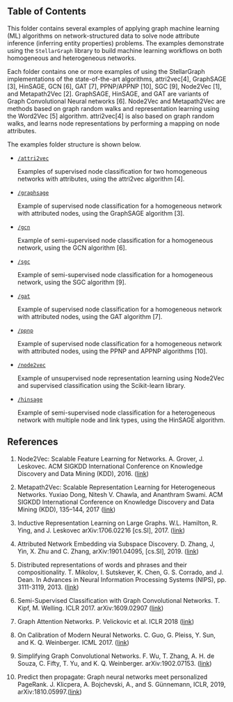 ## Table of Contents

This folder contains several examples of applying graph machine learning (ML) algorithms on network-structured
data to solve node attribute inference (inferring entity properties) problems. The
examples demonstrate using the `StellarGraph` library to build machine learning
workflows on both homogeneous and heterogeneous networks.

Each folder contains one or more examples of using the StellarGraph implementations of the
state-of-the-art algorithms, attri2vec[4], GraphSAGE [3], HinSAGE, GCN [6], GAT [7], PPNP/APPNP [10], SGC [9], 
Node2Vec [1], and Metapath2Vec [2].
GraphSAGE, HinSAGE, and GAT are variants of Graph Convolutional Neural networks [6]. Node2Vec and
Metapath2Vec are methods based on graph random walks and representation learning using the
Word2Vec [5] algorithm. attri2vec[4] is also based on graph random walks, and learns node
representations by performing a mapping on node attributes.

The examples folder structure is shown below.

* [`/attri2vec`](https://github.com/stellargraph/stellargraph/tree/master/demos/node-classification/graphsage)

    Examples of supervised node classification for two homogeneous networks with attributes, using the attri2vec algorithm [4].

* [`/graphsage`](https://github.com/stellargraph/stellargraph/tree/master/demos/node-classification/graphsage)

    Example of supervised node classification for a homogeneous network with attributed nodes, using the GraphSAGE algorithm [3].

* [`/gcn`](https://github.com/stellargraph/stellargraph/tree/master/demos/node-classification/gcn)

    Example of semi-supervised node classification for a homogeneous network, using the GCN algorithm [6].

* [`/sgc`](https://github.com/stellargraph/stellargraph/tree/master/demos/node-classification/sgc)

    Example of semi-supervised node classification for a homogeneous network, using the SGC algorithm [9].

* [`/gat`](https://github.com/stellargraph/stellargraph/tree/master/demos/node-classification/gat)

    Example of supervised node classification for a homogeneous network with attributed nodes, using the GAT algorithm [7].
   
* [`/ppnp`](https://github.com/stellargraph/stellargraph/tree/master/demos/node-classification/ppnp)

    Example of supervised node classification for a homogeneous network with attributed nodes, using the PPNP and 
    APPNP algorithms [10].


* [`/node2vec`](https://github.com/stellargraph/stellargraph/tree/master/demos/node-classification/node2vec)

    Example of unsupervised node representation learning using Node2Vec and supervised classification using
    the Scikit-learn library.

* [`/hinsage`](https://github.com/stellargraph/stellargraph/tree/master/demos/node-classification/hinsage)

    Example of semi-supervised node classification for a heterogeneous network with multiple node and link types,
    using the HinSAGE algorithm.


## References

1. Node2Vec: Scalable Feature Learning for Networks. A. Grover, J. Leskovec. ACM SIGKDD International Conference on
Knowledge Discovery and Data Mining (KDD), 2016. ([link](https://snap.stanford.edu/node2vec/))

2. Metapath2Vec: Scalable Representation Learning for Heterogeneous Networks. Yuxiao Dong, Nitesh V. Chawla, and
Ananthram Swami. ACM SIGKDD International Conference on Knowledge Discovery and Data Mining (KDD), 135–144, 2017
([link](https://ericdongyx.github.io/metapath2vec/m2v.html))

3. Inductive Representation Learning on Large Graphs. W.L. Hamilton, R. Ying, and J. Leskovec arXiv:1706.02216
[cs.SI], 2017. ([link](http://snap.stanford.edu/graphsage/))

4. Attributed Network Embedding via Subspace Discovery. D. Zhang, J, Yin, X. Zhu and C. Zhang, arXiv:1901.04095,
[cs.SI], 2019. ([link](https://arxiv.org/abs/1901.04095))

5. Distributed representations of words and phrases and their compositionality. T. Mikolov,
I. Sutskever, K. Chen, G. S. Corrado, and J. Dean. In Advances in Neural Information Processing
 Systems (NIPS), pp. 3111-3119, 2013. ([link](https://papers.nips.cc/paper/5021-distributed-representations-of-words-and-phrases-and-their-compositionality.pdf))

6. Semi-Supervised Classification with Graph Convolutional Networks. T. Kipf, M. Welling.
ICLR 2017. arXiv:1609.02907 ([link](https://arxiv.org/abs/1609.02907))

7. Graph Attention Networks. P. Velickovic et al. ICLR 2018 ([link](https://arxiv.org/abs/1710.10903))

8. On Calibration of Modern Neural Networks. C. Guo, G. Pleiss, Y. Sun, and K. Q. Weinberger.
ICML 2017. ([link](https://geoffpleiss.com/nn_calibration))

9. Simplifying Graph Convolutional Networks. F. Wu, T. Zhang, A. H. de Souza, C. Fifty, T. Yu, and K. Q. Weinberger.
arXiv:1902.07153. ([link](https://arxiv.org/abs/1902.07153))

10.	Predict then propagate: Graph neural networks meet personalized PageRank. J. Klicpera, A. Bojchevski, A., and S. Günnemann, ICLR, 2019, arXiv:1810.05997.([link](https://arxiv.org/abs/1810.05997))
